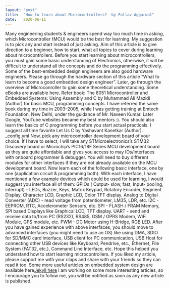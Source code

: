 ```yaml
---
layout: "post"
title:  "How to learn about Microcontrollers?--by Pallav Aggarwal"
date:   2020-06-11
---
```

Many engineering students & engineers spend way too much time in asking, which Microcontroller (MCU) would be the best for learning. My suggestion is to pick any and start instead of just asking.
Aim of this article is to give direction to a beginner, how to start, what all topics to cover during learning about microcontrollers.
Before you start learning about microcontrollers, you must gain some basic understanding of Electronics, otherwise, it will be difficult to understand all the concepts and do the programming effectively. Some of the best-embedded design engineers are also good hardware engineers. Please go through the hardware section of this article “What to learn to become a good embedded design engineer”.
Later, go through the overview of Microconroller to gain some theoretical understanding. Some eBooks are available here.
Refer book: The 8051 Microcontroller and Embedded Systems: Using Assembly and C by Muhammad Ali Mazidi (Author) for basic MCU, programming concepts. I have referred the same book during my time in 2003–2005, while I was getting training at Emtech Foundation, New Delhi, under the guidance of Mr. Naveen Kumar. Later Google, YouTube websites became my best mentors :). You should also learn the basics of C programming before you start actual practicals. I suggest all time favorite Let Us C by Yashavant Kanetkar (Author). _config.yml
Now, pick any microcontroller development board of your choice. If I have to select, I will take any STMicroelectronics’s STM32 Discovery board or Microchip’s PIC16/18F Series MCU development board as they are quite affordable and gives you access to may IOs/interfaces with onboard programmer & debugger. You will need to buy different modules for other interfaces if they are not already available on the MCU development board.
Now learn each of the following basic interface, one by one (application circuit & programming both). With each interface, I have mentioned a few example devices which could be used for learning, I would suggest you interface all of them:
GPIOs ( Output- slow, fast, Input- pooling, interrupt) - LEDs, Buzzer, Keys, Matrix Keypad, Rotatory Encoder, Segment Display, Character LCD, Graphic LCD, Color TFT display.
Analog to Digital Converter (ADC) - read voltage from potentiometer, LM35, LDR, etc.
I2C - EEPROM, RTC, Accelerometer Sensors, etc.
SPI - FLASH / FRAM Memory, SPI based Displays like Graphical LCD, TFT display.
UART - send and receive data to/from PC (RS232), RS485, GSM / GPRS Modem, WiFi Module, GPS module, etc.
PWM - DC Motor using H-Bridge, RGB LED.
After you have gained experience with above interfaces, you should move to advanced interfaces (you might need to use an OS) like using DMA, SDIO for SD/MMC card interface, USB client for PC communication, USB Host for connecting other USB devices like Keyboard, Pendrive, etc., Ethernet, File System (FAT32, etc.), Command Line Interface, etc.
Hope this helped you understand how to start learning microcontrollers.
If you liked my article, please support me with your claps and share with your friends so they can read it too.
Some more useful articles on embedded system design are available here[Jekyll here][jekyll-here]
I am working on some more interesting articles, so I encourage you to follow me, you will be notified as soon as any new article is published.

[jekyll-here]:https://pallavaggarwal.in/learn-embedded-system/.
